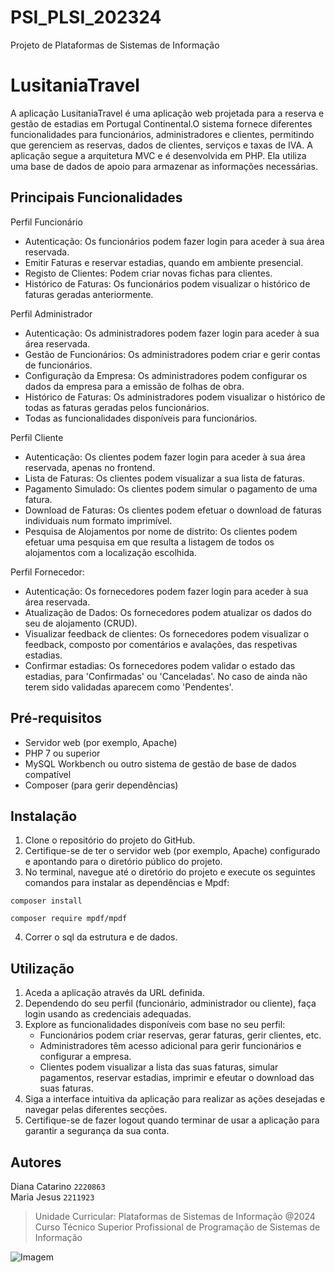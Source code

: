 # PSI_PLSI_202324
Projeto de Plataformas de Sistemas de Informação

# LusitaniaTravel
A aplicação LusitaniaTravel é uma aplicação web projetada para a reserva e gestão de estadias em Portugal Continental.O sistema fornece diferentes funcionalidades para funcionários, administradores e clientes, permitindo que gerenciem as reservas, dados de clientes, serviços e taxas de IVA. A aplicação segue a arquitetura MVC e é desenvolvida em PHP. Ela utiliza uma base de dados de apoio para armazenar as informações necessárias.

## Principais Funcionalidades
Perfil Funcionário
- Autenticação: Os funcionários podem fazer login para aceder à sua área reservada.
- Emitir Faturas e reservar estadias, quando em ambiente presencial.
- Registo de Clientes: Podem criar novas fichas para clientes.
- Histórico de Faturas: Os funcionários podem visualizar o histórico de faturas geradas anteriormente.

Perfil Administrador
- Autenticação: Os administradores podem fazer login para aceder à sua área reservada.
- Gestão de Funcionários: Os administradores podem criar e gerir contas de funcionários.
- Configuração da Empresa: Os administradores podem configurar os dados da empresa para a emissão de folhas de obra.
- Histórico de Faturas: Os administradores podem visualizar o histórico de todas as faturas geradas pelos funcionários.
- Todas as funcionalidades disponíveis para funcionários.

Perfil Cliente
- Autenticação: Os clientes podem fazer login para aceder à sua área reservada, apenas no frontend.
- Lista de Faturas: Os clientes podem visualizar a sua lista de faturas.
- Pagamento Simulado: Os clientes podem simular o pagamento de uma fatura.
- Download de Faturas: Os clientes podem efetuar o download de faturas individuais num formato imprimível.
- Pesquisa de Alojamentos por nome de distrito: Os clientes podem efetuar uma pesquisa em que resulta a listagem de todos os alojamentos com a localização escolhida.

Perfil Fornecedor:
- Autenticação: Os fornecedores podem fazer login para aceder à sua área reservada.
- Atualização de Dados: Os fornecedores podem atualizar os dados do seu de alojamento (CRUD).
- Visualizar feedback de clientes: Os fornecedores podem visualizar o feedback, composto por comentários e avalações, das respetivas estadias.
- Confirmar estadias: Os fornecedores podem validar o estado das estadias, para 'Confirmadas' ou 'Canceladas'. No caso de ainda não terem sido validadas aparecem como 'Pendentes'.

## Pré-requisitos
- Servidor web (por exemplo, Apache)
- PHP 7 ou superior
- MySQL Workbench ou outro sistema de gestão de base de dados compatível
- Composer (para gerir dependências)

## Instalação
1. Clone o repositório do projeto do GitHub.
2. Certifique-se de ter o servidor web (por exemplo, Apache) configurado e apontando para o diretório público do projeto.
3. No terminal, navegue até o diretório do projeto e execute os seguintes comandos para instalar as dependências e Mpdf:
```
composer install
```
```
composer require mpdf/mpdf
```
4. Correr o sql da estrutura e de dados.


## Utilização
1. Aceda a aplicação através da URL definida.
2. Dependendo do seu perfil (funcionário, administrador ou cliente), faça login usando as credenciais adequadas.
3. Explore as funcionalidades disponíveis com base no seu perfil:
    - Funcionários podem criar reservas, gerar faturas, gerir clientes, etc.
    - Administradores têm acesso adicional para gerir funcionários e configurar a empresa.
    - Clientes podem visualizar a lista das suas faturas, simular pagamentos, reservar estadias, imprimir e efeutar o download das suas faturas.
4. Siga a interface intuitiva da aplicação para realizar as ações desejadas e navegar pelas diferentes secções.
5. Certifique-se de fazer logout quando terminar de usar a aplicação para garantir a segurança da sua conta.

## Autores
Diana Catarino `2220863`
<br> Maria Jesus `2211923`

>Unidade Curricular: Plataformas de Sistemas de Informação @2024
> <br> Curso Técnico Superior Profissional de Programação de Sistemas de Informação

![Imagem](https://www.ipleiria.pt/wp-content/themes/ipleiria/img/logo_ipl_header.png)
